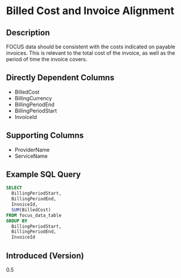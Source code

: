 # Billed Cost and Invoice Alignment

## Description

FOCUS data should be consistent with the costs indicated on payable invoices. This is relevant to the total cost of the invoice, as well as the period of time the invoice covers.

## Directly Dependent Columns

* BilledCost
* BillingCurrency
* BillingPeriodEnd
* BillingPeriodStart
* InvoiceId

## Supporting Columns

* ProviderName
* ServiceName

## Example SQL Query

```sql
SELECT
  BillingPeriodStart,
  BillingPeriodEnd,
  InvoiceId,
  SUM(BilledCost)
FROM focus_data_table
GROUP BY
  BillingPeriodStart,
  BillingPeriodEnd,
  InvoiceId
```

## Introduced (Version)

0.5
